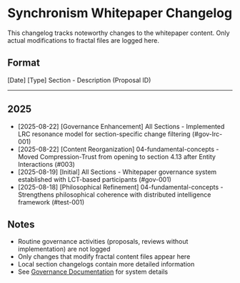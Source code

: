# Synchronism Whitepaper Changelog

This changelog tracks noteworthy changes to the whitepaper content.
Only actual modifications to fractal files are logged here.

## Format
[Date] [Type] Section - Description (Proposal ID)

---

## 2025

- [2025-08-22] [Governance Enhancement] All Sections - Implemented LRC resonance model for section-specific change filtering (#gov-lrc-001)
- [2025-08-22] [Content Reorganization] 04-fundamental-concepts - Moved Compression-Trust from opening to section 4.13 after Entity Interactions (#003)
- [2025-08-19] [Initial] All Sections - Whitepaper governance system established with LCT-based participants (#gov-001)
- [2025-08-18] [Philosophical Refinement] 04-fundamental-concepts - Strengthens philosophical coherence with distributed intelligence framework (#test-001)

## Notes

- Routine governance activities (proposals, reviews without implementation) are not logged
- Only changes that modify fractal content files appear here
- Local section changelogs contain more detailed information
- See [Governance Documentation](../scripts/governance/WHITEPAPER_GOVERNANCE.md) for system details